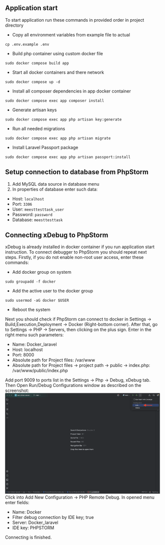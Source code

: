 ## Application start
To start application run these commands in provided order in project directory
- Copy all environment variables from example file to actual
```
cp .env.example .env
```
- Build php container using custom docker file
```
sudo docker compose build app
```
- Start all docker containers and there network
```
sudo docker compose up -d
```
- Install all composer dependencies in app docker container
```
sudo docker compose exec app composer install
```
- Generate artisan keys
```
sudo docker compose exec app php artisan key:generate
```
- Run all needed migrations
```
sudo docker compose exec app php artisan migrate
```
- Install Laravel Passport package
```
sudo docker compose exec app php artisan passport:install
```
## Setup connection to database from PhpStorm
1. Add MySQL data source in database menu 
2. In properties of database enter such data:
- Host: ```localhost```
- Port: ```3306```
- User: ```meesttesttask_user```
- Password: ```password```
- Database: ```meesttesttask```
## Connecting xDebug to PhpStorm
xDebug is already installed in docker container if you run application start instruction. To connect debugger to PhpStorm you should repeat next steps.
Firstly, if you do not enable non-root user access, enter these commands:
- Add docker group on system
```
sudo groupadd -f docker
```
- Add the active user to the docker group
```
sudo usermod -aG docker $USER
```
- Reboot the system

Next you should check if PhpStorm can connect to docker in Settings -> Build,Execution,Deployment -> Docker (Right-bottom corner).
After that, go to Settings -> PHP -> Servers, then clicking on the plus sign.
Enter in the right menu such parameters:
- Name: Docker_laravel
- Host: localhost
- Port: 8000
- Absolute path for Project files: /var/www
- Absolute path for Project files -> project path -> public -> index.php: /var/www/public/index.php

Add port 9009 to ports list in the Settings -> Php -> Debug, xDebug tab. Then Open Run/Debug Configurations window as described on the screenshot:
![img.png](docs/img.png)
Click into Add New Configuration -> PHP Remote Debug. In opened menu enter fields:
- Name: Docker
- Filter debug connection by IDE key; true
- Server: Docker_laravel
- IDE key: PHPSTORM

Connecting is finished.
